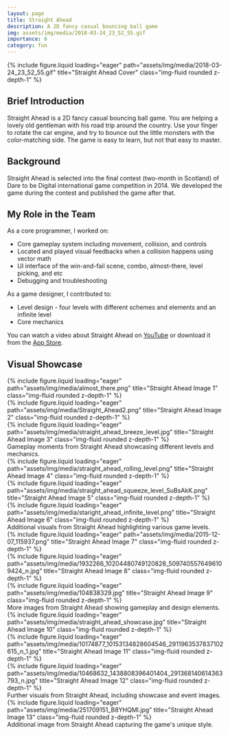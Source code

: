 ```yaml
---
layout: page
title: Straight Ahead
description: A 2D fancy casual bouncing ball game
img: assets/img/media/2018-03-24_23_52_55.gif
importance: 6
category: fun
---
```


<div class="row">
    <div class="col-sm mt-3 mt-md-0">
        {% include figure.liquid loading="eager" path="assets/img/media/2018-03-24_23_52_55.gif" title="Straight Ahead Cover" class="img-fluid rounded z-depth-1" %}
    </div>
</div>

## Brief Introduction

Straight Ahead is a 2D fancy casual bouncing ball game. You are helping a lovely old gentleman with his road trip around the country. Use your finger to rotate the car engine, and try to bounce out the little monsters with the color-matching side. The game is easy to learn, but not that easy to master.

## Background

Straight Ahead is selected into the final contest (two-month in Scotland) of Dare to be Digital international game competition in 2014. We developed the game during the contest and published the game after that.

## My Role in the Team

As a core programmer, I worked on:

- Core gameplay system including movement, collision, and controls
- Located and played visual feedbacks when a collision happens using vector math
- UI interface of the win-and-fail scene, combo, almost-there, level picking, and etc
- Debugging and troubleshooting

As a game designer, I contributed to:

- Level design - four levels with different schemes and elements and an infinite level
- Core mechanics

You can watch a video about Straight Ahead on [YouTube](https://youtu.be/7ISABu6VUwg) or download it from the [App Store](https://itunes.apple.com/cn/app/straightahead/id954751019?l=en&mt=8).

## Visual Showcase

<div class="row">
    <div class="col-sm mt-3 mt-md-0">
        {% include figure.liquid loading="eager" path="assets/img/media/almost_there.png" title="Straight Ahead Image 1" class="img-fluid rounded z-depth-1" %}
    </div>
    <div class="col-sm mt-3 mt-md-0">
        {% include figure.liquid loading="eager" path="assets/img/media/Straight_Ahead2.png" title="Straight Ahead Image 2" class="img-fluid rounded z-depth-1" %}
    </div>
    <div class="col-sm mt-3 mt-md-0">
        {% include figure.liquid loading="eager" path="assets/img/media/straight_ahead_breeze_level.jpg" title="Straight Ahead Image 3" class="img-fluid rounded z-depth-1" %}
    </div>
</div>
<div class="caption">
    Gameplay moments from Straight Ahead showcasing different levels and mechanics.
</div>

<div class="row">
    <div class="col-sm mt-3 mt-md-0">
        {% include figure.liquid loading="eager" path="assets/img/media/straight_ahead_rolling_level.png" title="Straight Ahead Image 4" class="img-fluid rounded z-depth-1" %}
    </div>
    <div class="col-sm mt-3 mt-md-0">
        {% include figure.liquid loading="eager" path="assets/img/media/straight_ahead_squeeze_level_SuBsAkK.png" title="Straight Ahead Image 5" class="img-fluid rounded z-depth-1" %}
    </div>
    <div class="col-sm mt-3 mt-md-0">
        {% include figure.liquid loading="eager" path="assets/img/media/staright_ahead_infinite_level.png" title="Straight Ahead Image 6" class="img-fluid rounded z-depth-1" %}
    </div>
</div>
<div class="caption">
    Additional visuals from Straight Ahead highlighting various game levels.
</div>

<div class="row">
    <div class="col-sm mt-3 mt-md-0">
        {% include figure.liquid loading="eager" path="assets/img/media/2015-12-07_115937.png" title="Straight Ahead Image 7" class="img-fluid rounded z-depth-1" %}
    </div>
    <div class="col-sm mt-3 mt-md-0">
        {% include figure.liquid loading="eager" path="assets/img/media/1932266_10204480749120828_5097405576496109424_n.jpg" title="Straight Ahead Image 8" class="img-fluid rounded z-depth-1" %}
    </div>
    <div class="col-sm mt-3 mt-md-0">
        {% include figure.liquid loading="eager" path="assets/img/media/104838329.jpg" title="Straight Ahead Image 9" class="img-fluid rounded z-depth-1" %}
    </div>
</div>
<div class="caption">
    More images from Straight Ahead showing gameplay and design elements.
</div>

<div class="row">
    <div class="col-sm mt-3 mt-md-0">
        {% include figure.liquid loading="eager" path="assets/img/media/straight_ahead_showcase.jpg" title="Straight Ahead Image 10" class="img-fluid rounded z-depth-1" %}
    </div>
    <div class="col-sm mt-3 mt-md-0">
        {% include figure.liquid loading="eager" path="assets/img/media/10174877_10153134828604546_2911963537837102615_n_1.jpg" title="Straight Ahead Image 11" class="img-fluid rounded z-depth-1" %}
    </div>
    <div class="col-sm mt-3 mt-md-0">
        {% include figure.liquid loading="eager" path="assets/img/media/10468632_1438808396401404_291368140614363793_n.jpg" title="Straight Ahead Image 12" class="img-fluid rounded z-depth-1" %}
    </div>
</div>
<div class="caption">
    Further visuals from Straight Ahead, including showcase and event images.
</div>

<div class="row">
    <div class="col-sm mt-3 mt-md-0">
        {% include figure.liquid loading="eager" path="assets/img/media/251709151_B8YHQMl.jpg" title="Straight Ahead Image 13" class="img-fluid rounded z-depth-1" %}
    </div>
</div>
<div class="caption">
    Additional image from Straight Ahead capturing the game's unique style.
</div>

